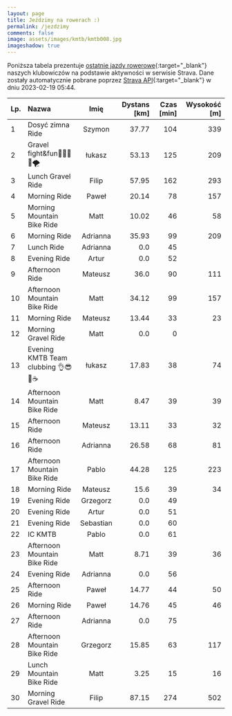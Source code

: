 ```yaml
---
layout: page
title: Jeździmy na rowerach :)
permalink: /jezdzimy
comments: false
image: assets/images/kmtb/kmtb008.jpg
imageshadow: true
---
```


Poniższa tabela prezentuje [ostatnie jazdy rowerowe](https://www.strava.com/clubs/336381){:target="_blank"} naszych klubowiczów na podstawie aktywności w serwisie Strava. Dane zostały automatycznie pobrane poprzez [Strava API](https://developers.strava.com/docs/reference/#api-Clubs-getClubActivitiesById){:target="_blank"} w dniu 2023-02-19 05:44.

Lp. | Nazwa | Imię | Dystans [km] | Czas [min] | Wysokość [m]
:--- | :--- | :---: | ---: | ---: | ---:
1|Dosyć zimna Ride|Szymon|37.77|104|339
2|Gravel fight&fun💪💨🚴🤪🌪️|łukasz|53.13|125|209
3|Lunch Gravel Ride|Filip|57.95|162|293
4|Morning Ride|Paweł|20.14|78|157
5|Morning Mountain Bike Ride|Matt|10.02|46|58
6|Morning Ride|Adrianna|35.93|99|209
7|Lunch Ride|Adrianna|0.0|45|
8|Evening Ride|Artur|0.0|52|
9|Afternoon Ride|Mateusz|36.0|90|111
10|Afternoon Mountain Bike Ride|Matt|34.12|99|157
11|Morning Ride|Mateusz|13.44|33|23
12|Morning Gravel Ride|Matt|0.0|0|
13|Evening KMTB Team clubbing 👌😎🚴☕|łukasz|17.83|38|74
14|Afternoon Mountain Bike Ride|Matt|8.47|39|39
15|Afternoon Ride|Mateusz|13.11|33|32
16|Afternoon Ride|Adrianna|26.58|68|81
17|Afternoon Mountain Bike Ride|Pablo|44.28|125|223
18|Morning Ride|Mateusz|15.6|39|34
19|Evening Ride|Grzegorz|0.0|49|
20|Evening Ride|Artur|0.0|51|
21|Evening Ride|Sebastian|0.0|60|
22|IC KMTB|Pablo|0.0|61|
23|Afternoon Mountain Bike Ride|Matt|8.71|39|36
24|Evening Ride|Adrianna|0.0|56|
25|Afternoon Ride|Paweł|14.77|44|50
26|Morning Ride|Paweł|14.76|45|46
27|Afternoon Ride|Adrianna|0.0|75|
28|Afternoon Mountain Bike Ride|Grzegorz|15.85|63|117
29|Lunch Mountain Bike Ride|Matt|3.25|15|16
30|Morning Gravel Ride|Filip|87.15|274|502
